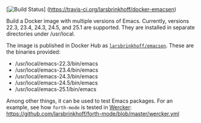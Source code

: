 [![Build Status](https://travis-ci.org/larsbrinkhoff/docker-emacsen.svg?branch=master)]
(https://travis-ci.org/larsbrinkhoff/docker-emacsen)

Build a Docker image with multiple versions of Emacs.  Currently,
versions 22.3, 23.4, 24.3, 24.5, and 25.1 are supported.  They are
installed in separate directories under /usr/local.

The image is published in Docker Hub as
[`larsbrinkhoff/emacsen`](https://hub.docker.com/r/larsbrinkhoff/emacsen/).
These are the binaries provided:
- /usr/local/emacs-22.3/bin/emacs
- /usr/local/emacs-23.4/bin/emacs
- /usr/local/emacs-24.3/bin/emacs
- /usr/local/emacs-24.5/bin/emacs
- /usr/local/emacs-25.1/bin/emacs

Among other things, it can be used to test Emacs packages.  For an
example, see how `forth-mode` is tested in [Wercker](http://wercker.com):
https://github.com/larsbrinkhoff/forth-mode/blob/master/wercker.yml
